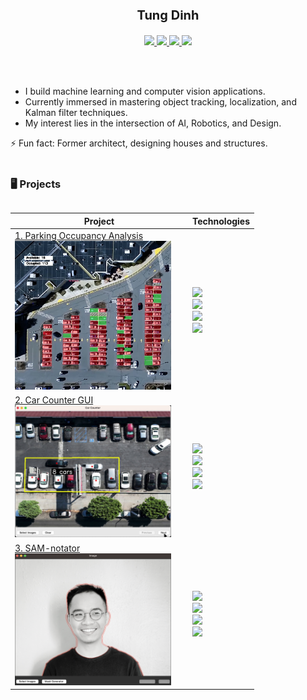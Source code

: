 <div style="text-align: center;">
    <p style="font-size: 20px; font-weight: bold;">Tung Dinh</p>
    <a href="https://www.linkedin.com/in/tung-dinh/">
        <img src="https://img.shields.io/badge/-Linkedin-blue?style=flat-square&logo=linkedin">
    </a>
    <a href="mailto:tsdinh442@gmail.com">
        <img src="https://img.shields.io/badge/-Email-red?style=flat-square&logo=gmail&logoColor=white">
    </a>
    <a href="https://youtube.com/@TungDinh_CV?si=jZZwTFCE6Qc83rMG">
     <img src="https://img.shields.io/badge/YouTube-red?style=flat-square&logo=youtube&logoColor=white">
    </a>
    <a href="https://tsdinh442.github.io/media/resume.pdf">
        <img src="https://img.shields.io/badge/PDF-Resume-red?style=flat-square&logo=adobe">
    </a> 
</div>

<br/><br/>
* I build machine learning and computer vision applications.
* Currently immersed in mastering object tracking, localization, and Kalman filter techniques.
* My interest lies in the intersection of AI, Robotics, and Design. 

⚡ Fun fact: Former architect, designing houses and structures.
<br/><br/>
### 🖥️ Projects
<table>

| Project                                                                                                                                                                                                                               | Technologies                                                                                                                                                                                                                                          |
|---------------------------------------------------------------------------------------------------------------------------------------------------------------------------------------------------------------------------------------|-------------------------------------------------------------------------------------------------------------------------------------------------------------------------------------------------------------------------------------------------------|
| [1. Parking Occupancy Analysis](https://github.com/tsdinh442/parking-space-counter)<br/> <a href="https://github.com/tsdinh442/parking-space-counter"><img src="media/1.jpg" alt="gif" width="250" style="margin-right: 20px;"/> </a> | <img src='https://img.shields.io/badge/image%20classification%20-8A2BE2'><br/> <img src='https://img.shields.io/badge/VGG16-8A2BE2'><br/> <img src='https://img.shields.io/badge/XGBoost-8A2BE2'><br/> <img src='https://img.shields.io/badge/OpenCV-8A2BE2'> |
| [2. Car Counter GUI](https://github.com/tsdinh442/car_counter_GUI)<br/> <a href='https://github.com/tsdinh442/car_counter_GUI'><img src="media/2.jpg" alt="image" width="250" style="margin-right: 20px;"/></a>                       | <img src='https://img.shields.io/badge/object%20detection%20-8A2BE2'><br/> <img src='https://img.shields.io/badge/YOLO-8A2BE2'><br/> <img src='https://img.shields.io/badge/OpenCV-8A2BE2'><br/> <img src='https://img.shields.io/badge/Tkinter-8A2BE2'> |
| [3. SAM-notator](https://github.com/tsdinh442/SAM-notator)<br/> <a href='https://github.com/tsdinh442/SAM-notator'><img src="media/3.jpg" alt="image" width="250" style="margin-right: 20px;"/></a>                                   | <img src='https://img.shields.io/badge/segmentation%20-8A2BE2'><br/> <img src='https://img.shields.io/badge/SAM-8A2BE2'><br/> <img src='https://img.shields.io/badge/OpenCV-8A2BE2'><br/> <img src='https://img.shields.io/badge/Tkinter-8A2BE2'>     |

</table>




